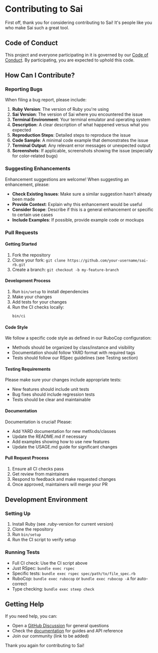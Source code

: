 # Contributing to Sai

First off, thank you for considering contributing to Sai! It's people like you who make Sai such a great tool.

## Code of Conduct

This project and everyone participating in it is governed by our [Code of Conduct](CODE_OF_CONDUCT.md). By participating, you are expected to uphold this code.

## How Can I Contribute?

### Reporting Bugs

When filing a bug report, please include:

1. **Ruby Version**: The version of Ruby you're using
2. **Sai Version**: The version of Sai where you encountered the issue
3. **Terminal Environment**: Your terminal emulator and operating system
4. **Description**: A clear description of what happened versus what you expected
5. **Reproduction Steps**: Detailed steps to reproduce the issue
6. **Code Sample**: A minimal code example that demonstrates the issue
7. **Terminal Output**: Any relevant error messages or unexpected output
8. **Screenshots**: If applicable, screenshots showing the issue (especially for color-related bugs)

### Suggesting Enhancements

Enhancement suggestions are welcome! When suggesting an enhancement, please:

* **Check Existing Issues**: Make sure a similar suggestion hasn't already been made
* **Provide Context**: Explain why this enhancement would be useful
* **Consider Scope**: Describe if this is a general enhancement or specific to certain use cases
* **Include Examples**: If possible, provide example code or mockups

### Pull Requests

#### Getting Started

1. Fork the repository
2. Clone your fork: `git clone https://github.com/your-username/sai-rb.git`
3. Create a branch: `git checkout -b my-feature-branch`

#### Development Process

1. Run `bin/setup` to install dependencies
2. Make your changes
3. Add tests for your changes
4. Run the CI checks locally:
   ```bash
   bin/ci
   ```

#### Code Style

We follow a specific code style as defined in our RuboCop configuration:

* Methods should be organized by class/instance and visibility
* Documentation should follow YARD format with required tags
* Tests should follow our RSpec guidelines (see Testing section)

#### Testing Requirements

Please make sure your changes include appropriate tests:

* New features should include unit tests
* Bug fixes should include regression tests
* Tests should be clear and maintainable

#### Documentation

Documentation is crucial! Please:

* Add YARD documentation for new methods/classes
* Update the README.md if necessary
* Add examples showing how to use new features
* Update the USAGE.md guide for significant changes

#### Pull Request Process

1. Ensure all CI checks pass
2. Get review from maintainers
3. Respond to feedback and make requested changes
4. Once approved, maintainers will merge your PR

## Development Environment

### Setting Up

1. Install Ruby (see .ruby-version for current version)
2. Clone the repository
3. Run `bin/setup`
4. Run the CI script to verify setup

### Running Tests

* Full CI check: Use the CI script above
* Just RSpec: `bundle exec rspec`
* Specific tests: `bundle exec rspec spec/path/to/file_spec.rb`
* RuboCop: `bundle exec rubocop` or `bundle exec rubocop -A` for auto-correct
* Type checking: `bundle exec steep check`

## Getting Help

If you need help, you can:

* Open a [GitHub Discussion](https://github.com/rei-kei/sai-rb/discussions) for general questions
* Check the [documentation](https://rubydoc.info/gems/sai) for guides and API reference
* Join our community (link to be added)

Thank you again for contributing to Sai!
